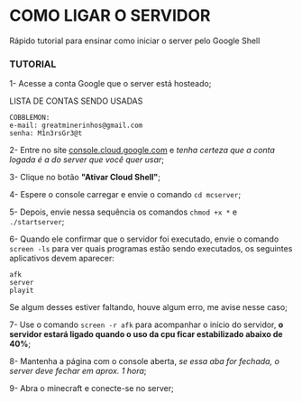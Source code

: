 # COMO LIGAR O SERVIDOR

Rápido tutorial para ensinar como iniciar o server pelo Google Shell

### TUTORIAL

1- Acesse a conta Google que o server está hosteado;

LISTA DE CONTAS SENDO USADAS
```
COBBLEMON:
e-mail: greatminerinhos@gmail.com 
senha: M1n3rsGr3@t
```

2- Entre no site [console.cloud.google.com](https://console.cloud.google.com/) e *tenha certeza que a conta logada é a do server que você quer usar*;

3- Clique no botão **"Ativar Cloud Shell"**;

4- Espere o console carregar e envie o comando `cd mcserver`;

5- Depois, envie nessa sequência os comandos `chmod +x *` e `./startserver`;

6- Quando ele confirmar que o servidor foi executado, envie o comando `screen -ls` para ver quais programas estão sendo executados, os seguintes aplicativos devem aparecer:
```
afk
server
playit
```
Se algum desses estiver faltando, houve algum erro, me avise nesse caso;

7- Use o comando `screen -r afk` para acompanhar o início do servidor, **o servidor estará ligado quando o uso da cpu ficar estabilizado abaixo de 40%**;

8- Mantenha a página com o console aberta, *se essa aba for fechada, o server deve fechar em aprox. 1 hora*;

9- Abra o minecraft e conecte-se no server;

